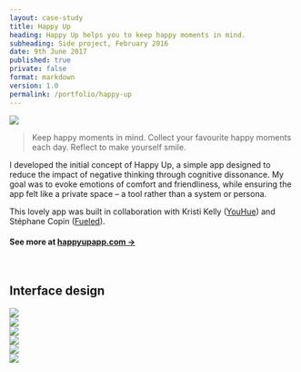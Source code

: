 ```yaml
---
layout: case-study
title: Happy Up
heading: Happy Up helps you to keep happy moments in mind.
subheading: Side project, February 2016
date: 9th June 2017
published: true
private: false
format: markdown
version: 1.0
permalink: /portfolio/happy-up
---
```


![](/pages/portfolio/happyup/happyup.png)

> Keep happy moments in mind. Collect your favourite happy moments each day. Reflect to make yourself smile.

I developed the initial concept of Happy Up, a simple app designed to reduce the impact of negative thinking through cognitive dissonance. My goal was to evoke emotions of comfort and friendliness, while ensuring the app felt like a private space – a tool rather than a system or persona.

This lovely app was built in collaboration with Kristi Kelly ([YouHue](http://youhue.com)) and Stéphane Copin ([Fueled](https://fueled.com/stephane-copin)).

#### See more at [happyupapp.com &rarr;](http://happyupapp.com)

<br>

## Interface design

<div class="third no-row no-border"><img src="/pages/portfolio/happyup/happyupstart.png"/></div>
<div class="third no-row no-border"><img src="/pages/portfolio/happyup/happyupsave.png"/></div>
<div class="third no-row no-border"><img src="/pages/portfolio/happyup/happyupdiscard.png"/></div>
<div class="third no-row no-border"><img src="/pages/portfolio/happyup/happyupone.png"/></div>
<div class="third no-row no-border"><img src="/pages/portfolio/happyup/happyupeducation.png"/></div>
<div class="third no-row no-border"><img src="/pages/portfolio/happyup/happyupscroll.png"/></div>
